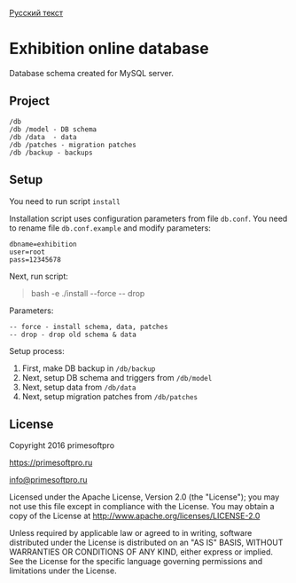 [Русский текст](https://github.com/gkpromtech/exhibition-db/wiki)

# Exhibition online database

Database schema created for MySQL server.

## Project

    /db
    /db /model - DB schema
    /db /data  - data
    /db /patches - migration patches
    /db /backup - backups

## Setup

You need to run script ```install```

Installation script uses configuration parameters from file ```db.conf```. 
You need to rename file ```db.conf.example``` and modify parameters:

    dbname=exhibition
    user=root
    pass=12345678

Next, run script:

> bash -e ./install --force -- drop

Parameters:

    -- force - install schema, data, patches 
    -- drop - drop old schema & data

Setup process:

1. First, make DB backup in ``/db/backup``
2. Next, setup DB schema and triggers from ``/db/model``
3. Next, setup data from ``/db/data``
4. Next, setup migration patches from ``/db/patches``

## License

Copyright 2016 primesoftpro 

https://primesoftpro.ru

info@primesoftpro.ru

Licensed under the Apache License, Version 2.0 (the "License");
you may not use this file except in compliance with the License.
You may obtain a copy of the License at
http://www.apache.org/licenses/LICENSE-2.0

Unless required by applicable law or agreed to in writing, software
distributed under the License is distributed on an "AS IS" BASIS,
WITHOUT WARRANTIES OR CONDITIONS OF ANY KIND, either express or implied.
See the License for the specific language governing permissions and
limitations under the License.
